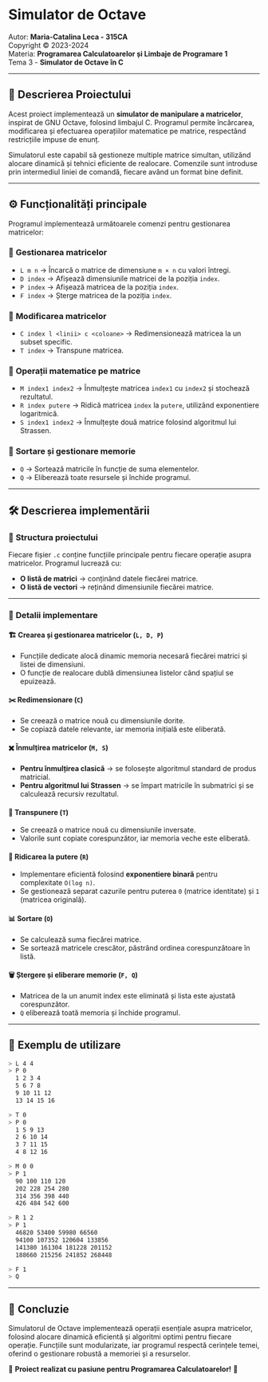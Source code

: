# **Simulator de Octave**
Autor: **Maria-Catalina Leca - 315CA**  
Copyright © 2023-2024  
Materia: **Programarea Calculatoarelor și Limbaje de Programare 1**  
Tema 3 - **Simulator de Octave în C**  

---

## 📖 **Descrierea Proiectului**
Acest proiect implementează un **simulator de manipulare a matricelor**, inspirat de GNU Octave, folosind limbajul C. Programul permite încărcarea, modificarea și efectuarea operațiilor matematice pe matrice, respectând restricțiile impuse de enunț.

Simulatorul este capabil să gestioneze multiple matrice simultan, utilizând alocare dinamică și tehnici eficiente de realocare. Comenzile sunt introduse prin intermediul liniei de comandă, fiecare având un format bine definit.

---

## ⚙️ **Funcționalități principale**
Programul implementează următoarele comenzi pentru gestionarea matricelor:

### 🔹 **Gestionarea matricelor**
- `L m n` → Încarcă o matrice de dimensiune `m × n` cu valori întregi.
- `D index` → Afișează dimensiunile matricei de la poziția `index`.
- `P index` → Afișează matricea de la poziția `index`.
- `F index` → Șterge matricea de la poziția `index`.

### 🔹 **Modificarea matricelor**
- `C index l <linii> c <coloane>` → Redimensionează matricea la un subset specific.
- `T index` → Transpune matricea.

### 🔹 **Operații matematice pe matrice**
- `M index1 index2` → Înmulțește matricea `index1` cu `index2` și stochează rezultatul.
- `R index putere` → Ridică matricea `index` la `putere`, utilizând exponentiere logaritmică.
- `S index1 index2` → Înmulțește două matrice folosind algoritmul lui Strassen.

### 🔹 **Sortare și gestionare memorie**
- `O` → Sortează matricile în funcție de suma elementelor.
- `Q` → Eliberează toate resursele și închide programul.

---

## 🛠️ **Descrierea implementării**
### 🔹 **Structura proiectului**
Fiecare fișier `.c` conține funcțiile principale pentru fiecare operație asupra matricelor. Programul lucrează cu:
- **O listă de matrici** → conținând datele fiecărei matrice.
- **O listă de vectori** → reținând dimensiunile fiecărei matrice.

---

### 🔹 **Detalii implementare**
#### 🏗️ **Crearea și gestionarea matricelor (`L, D, P`)**
- Funcțiile dedicate alocă dinamic memoria necesară fiecărei matrici și listei de dimensiuni.
- O funcție de realocare dublă dimensiunea listelor când spațiul se epuizează.

#### ✂️ **Redimensionare (`C`)**
- Se creează o matrice nouă cu dimensiunile dorite.
- Se copiază datele relevante, iar memoria inițială este eliberată.

#### ✖️ **Înmulțirea matricelor (`M, S`)**
- **Pentru înmulțirea clasică** → se folosește algoritmul standard de produs matricial.
- **Pentru algoritmul lui Strassen** → se împart matricile în submatrici și se calculează recursiv rezultatul.

#### 📐 **Transpunere (`T`)**
- Se creează o matrice nouă cu dimensiunile inversate.
- Valorile sunt copiate corespunzător, iar memoria veche este eliberată.

#### 🔢 **Ridicarea la putere (`R`)**
- Implementare eficientă folosind **exponentiere binară** pentru complexitate `O(log n)`.
- Se gestionează separat cazurile pentru puterea `0` (matrice identitate) și `1` (matricea originală).

#### 📊 **Sortare (`O`)**
- Se calculează suma fiecărei matrice.
- Se sortează matricele crescător, păstrând ordinea corespunzătoare în listă.

#### 🗑️ **Ștergere și eliberare memorie (`F, Q`)**
- Matricea de la un anumit index este eliminată și lista este ajustată corespunzător.
- `Q` eliberează toată memoria și închide programul.

---

## 🏁 **Exemplu de utilizare**
```bash
> L 4 4
> P 0
  1 2 3 4
  5 6 7 8
  9 10 11 12
  13 14 15 16

> T 0
> P 0
  1 5 9 13
  2 6 10 14
  3 7 11 15
  4 8 12 16

> M 0 0
> P 1
  90 100 110 120
  202 228 254 280
  314 356 398 440
  426 484 542 600

> R 1 2
> P 1
  46820 53400 59980 66560
  94100 107352 120604 133856
  141380 161304 181228 201152
  188660 215256 241852 268448

> F 1
> Q
```

---

## 🎯 **Concluzie**
Simulatorul de Octave implementează operații esențiale asupra matricelor, folosind alocare dinamică eficientă și algoritmi optimi pentru fiecare operație. Funcțiile sunt modularizate, iar programul respectă cerințele temei, oferind o gestionare robustă a memoriei și a resurselor.

🚀 **Proiect realizat cu pasiune pentru Programarea Calculatoarelor!** 🚀